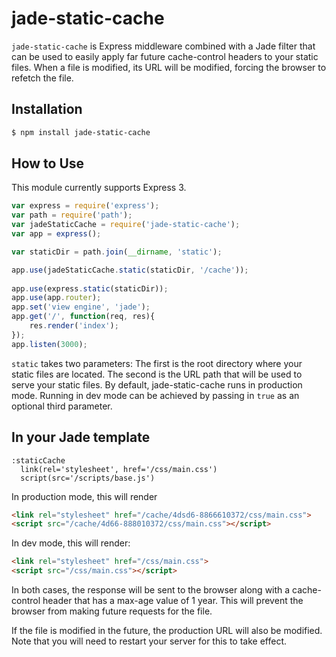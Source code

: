 # jade-static-cache #
``jade-static-cache`` is Express middleware combined with a Jade filter that can be used to 
easily apply far future cache-control headers to your static files. When a file is modified, 
its URL will be modified, forcing the browser to refetch the file.

## Installation ##

```bash
$ npm install jade-static-cache
```

## How to Use ##
This module currently supports Express 3.

```js
var express = require('express');
var path = require('path');
var jadeStaticCache = require('jade-static-cache');
var app = express();

var staticDir = path.join(__dirname, 'static');

app.use(jadeStaticCache.static(staticDir, '/cache'));
    
app.use(express.static(staticDir)); 
app.use(app.router);
app.set('view engine', 'jade');
app.get('/', function(req, res){
	res.render('index');
});
app.listen(3000);
```

``static`` takes two parameters: The first is the root directory where your static
files are located. The second is the URL path that will be used to serve your static
files. By default, jade-static-cache runs in production mode. Running in dev mode can
be achieved by passing in ``true`` as an optional third parameter.

## In your Jade template

```jade
:staticCache
  link(rel='stylesheet', href='/css/main.css')
  script(src='/scripts/base.js')
```

In production mode, this will render

```html
<link rel="stylesheet" href="/cache/4dsd6-8866610372/css/main.css">
<script src="/cache/4d66-888010372/css/main.css"></script>
```

In dev mode, this will render:

```html
<link rel="stylesheet" href="/css/main.css">
<script src="/css/main.css"></script>
```

In both cases, the response will be sent to the browser along with a 
cache-control header that has a max-age value of 1 year. This will prevent the browser 
from making future requests for the file.

If the file is modified in the future, the production URL will also be modified. Note 
that you will need to restart your server for this to take effect.